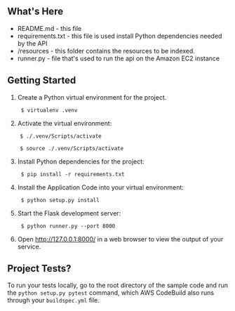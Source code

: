 What's Here
-----------

* README.md - this file
* requirements.txt - this file is used install Python dependencies needed by the API
* /resources  - this folder contains the resources to be indexed.
* runner.py - file that's used to run the api on the Amazon EC2 instance 

Getting Started
---------------

1. Create a Python virtual environment for the project.

        $ virtualenv .venv

2. Activate the virtual environment:

<!-- For Windows -->
        $ ./.venv/Scripts/activate

<!-- For Linux -->
        $ source ./.venv/Scripts/activate

3. Install Python dependencies for the project:

        $ pip install -r requirements.txt

4. Install the Application Code into your virtual environment:

        $ python setup.py install

5. Start the Flask development server:

        $ python runner.py --port 8000

6. Open http://127.0.0.1:8000/ in a web browser to view the output of your
   service.

Project Tests?
---------------

To run your tests locally, go to the root directory of the sample code and run
the `python setup.py pytest` command, which AWS CodeBuild also runs through
your `buildspec.yml` file.

